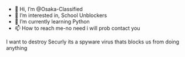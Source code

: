 - 👋 Hi, I’m @Osaka-Classified
- 👀 I’m interested in, School Unblockers
- 🌱 I’m currently learning Python
- 📫 How to reach me-no need i will prob contact you

I want to destroy Securly its a spyware virus thats blocks us from doing anything
<!---
Osaka-Classified/Osaka-Classified is a ✨ special ✨ repository because its `README.md` (this file) appears on your GitHub profile.
You can click the Preview link to take a look at your changes.
--->
